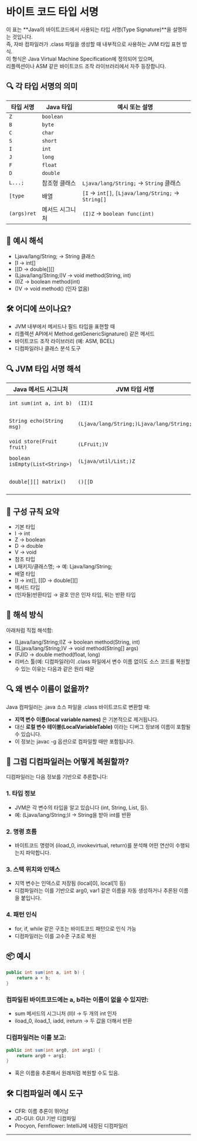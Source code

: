 # 바이트 코드 타입 서명
이 표는 **Java의 바이트코드에서 사용되는 타입 서명(Type Signature)**을 설명하는 것입니다.  
즉, 자바 컴파일러가 .class 파일을 생성할 때 내부적으로 사용하는 JVM 타입 표현 방식.  
이 형식은 Java Virtual Machine Specification에 정의되어 있으며,  
리플렉션이나 ASM 같은 바이트코드 조작 라이브러리에서 자주 등장합니다.

## 🔍 각 타입 서명의 의미

| 타입 서명       | Java 타입         | 예시 또는 설명                                 |
|----------------|-------------------|------------------------------------------------|
| `Z`            | `boolean`         |                                                |
| `B`            | `byte`            |                                                |
| `C`            | `char`            |                                                |
| `S`            | `short`           |                                                |
| `I`            | `int`             |                                                |
| `J`            | `long`            |                                                |
| `F`            | `float`           |                                                |
| `D`            | `double`          |                                                |
| `L...;`        | 참조형 클래스     | `Ljava/lang/String;` → `String` 클래스         |
| `[type`        | 배열              | `[I` → `int[]`, `[Ljava/lang/String;` → `String[]` |
| `(args)ret`    | 메서드 시그니처   | `(I)Z` → `boolean func(int)`                   |



## 📌 예시 해석
- Ljava/lang/String; → String 클래스
- [I → int[]
- [[D → double[][]
- (Ljava/lang/String;I)V → void method(String, int)
- (I)Z → boolean method(int)
- ()V → void method() (인자 없음)

## 🛠️ 어디에 쓰이나요?
- JVM 내부에서 메서드나 필드 타입을 표현할 때
- 리플렉션 API에서 Method.getGenericSignature() 같은 메서드
- 바이트코드 조작 라이브러리 (예: ASM, BCEL)
- 디컴파일러나 클래스 분석 도구


## 🔍 JVM 타입 서명 해석

| Java 메서드 시그니처               | JVM 타입 서명                                      | 해석 요약         |
|----------------------------------|---------------------------------------------------|-------------------|
| `int sum(int a, int b)`          | `(II)I`                                           | int, int → int    |
| `String echo(String msg)`        | `(Ljava/lang/String;)Ljava/lang/String;`         | String → String   |
| `void store(Fruit fruit)`        | `(LFruit;)V`                                      | Fruit → void      |
| `boolean isEmpty(List<String>)`  | `(Ljava/util/List;)Z`                             | List → boolean    |
| `double[][] matrix()`            | `()[[D`                                           | → double[][]      |


## 📌 구성 규칙 요약
- 기본 타입
- I → int
- Z → boolean
- D → double
- V → void
- 참조 타입
- L패키지/클래스명; → 예: Ljava/lang/String;
- 배열 타입
- [I → int[], [[D → double[][]
- 메서드 타입
- (인자들)반환타입 → 괄호 안은 인자 타입, 뒤는 반환 타입

## 🧠 해석 방식
아래처럼 직접 해석함:
- (Ljava/lang/String;I)Z → boolean method(String, int)
- ([Ljava/lang/String;)V → void method(String[] args)
- (FJ)D → double method(float, long)
- 리버스 툴(예: 디컴파일러)이 .class 파일에서 변수 이름 없이도 소스 코드를 복원할 수 있는 이유는 다음과 같은 원리 때문

## 🔍 왜 변수 이름이 없을까?
Java 컴파일러는 .java 소스 파일을 .class 바이트코드로 변환할 때:
- **지역 변수 이름(local variable names)** 은 기본적으로 제거됩니다.
- 대신 **로컬 변수 테이블(LocalVariableTable)** 이라는 디버그 정보에 이름이 포함될 수 있습니다.
- 이 정보는 javac -g 옵션으로 컴파일할 때만 포함됩니다.

## 🧠 그럼 디컴파일러는 어떻게 복원할까?
디컴파일러는 다음 정보를 기반으로 추론합니다:

### 1. 타입 정보
- JVM은 각 변수의 타입을 알고 있습니다 (int, String, List, 등).
- 예: (Ljava/lang/String;)I → String을 받아 int를 반환

### 2. 명령 흐름
- 바이트코드 명령어 (iload_0, invokevirtual, return)를 분석해 어떤 연산이 수행되는지 파악합니다.

### 3. 스택 위치와 인덱스
- 지역 변수는 인덱스로 저장됨 (local[0], local[1] 등)
- 디컴파일러는 이를 기반으로 arg0, var1 같은 이름을 자동 생성하거나 추론된 이름을 붙입니다.

### 4. 패턴 인식
- for, if, while 같은 구조는 바이트코드 패턴으로 인식 가능
- 디컴파일러는 이를 고수준 구조로 복원

## 📦 예시
```java
public int sum(int a, int b) {
    return a + b;
}
```

### 컴파일된 바이트코드에는 a, b라는 이름이 없을 수 있지만:
- sum 메서드의 시그니처 (II)I → 두 개의 int 인자
- iload_0, iload_1, iadd, ireturn → 두 값을 더해서 반환

### 디컴파일러는 이를 보고:
```java
public int sum(int arg0, int arg1) {
    return arg0 + arg1;
}
```
- 혹은 이름을 추론해서 원래처럼 복원할 수도 있음.

## 🛠️ 디컴파일러 예시 도구
- CFR: 이름 추론이 뛰어남
- JD-GUI: GUI 기반 디컴파일
- Procyon, Fernflower: IntelliJ에 내장된 디컴파일러

---


